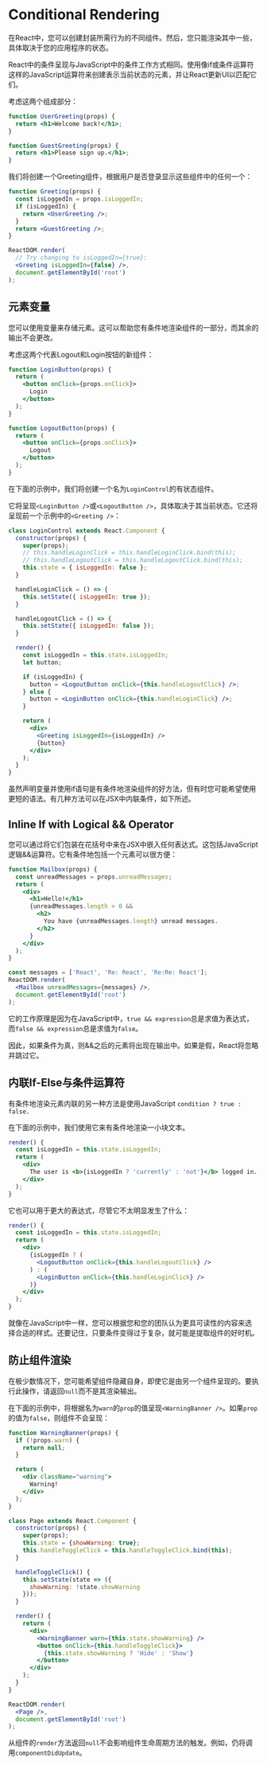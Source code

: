 # Conditional Rendering

在React中，您可以创建封装所需行为的不同组件。然后，您只能渲染其中一些，具体取决于您的应用程序的状态。

React中的条件呈现与JavaScript中的条件工作方式相同。使用像if或条件运算符这样的JavaScript运算符来创建表示当前状态的元素，并让React更新UI以匹配它们。

考虑这两个组成部分：

```jsx
function UserGreeting(props) {
  return <h1>Welcome back!</h1>;
}

function GuestGreeting(props) {
  return <h1>Please sign up.</h1>;
}
```

我们将创建一个Greeting组件，根据用户是否登录显示这些组件中的任何一个：

```jsx
function Greeting(props) {
  const isLoggedIn = props.isLoggedIn;
  if (isLoggedIn) {
    return <UserGreeting />;
  }
  return <GuestGreeting />;
}

ReactDOM.render(
  // Try changing to isLoggedIn={true}:
  <Greeting isLoggedIn={false} />,
  document.getElementById('root')
);
```

## 元素变量

您可以使用变量来存储元素。这可以帮助您有条件地渲染组件的一部分，而其余的输出不会更改。

考虑这两个代表Logout和Login按钮的新组件：

```jsx
function LoginButton(props) {
  return (
    <button onClick={props.onClick}>
      Login
    </button>
  );
}

function LogoutButton(props) {
  return (
    <button onClick={props.onClick}>
      Logout
    </button>
  );
}
```

在下面的示例中，我们将创建一个名为`LoginControl`的有状态组件。

它将呈现`<LoginButton />`或`<LogoutButton />`，具体取决于其当前状态。它还将呈现前一个示例中的`<Greeting />`：

```jsx
class LoginControl extends React.Component {
  constructor(props) {
    super(props);
    // this.handleLoginClick = this.handleLoginClick.bind(this);
    // this.handleLogoutClick = this.handleLogoutClick.bind(this);
    this.state = { isLoggedIn: false };
  }

  handleLoginClick = () => {
    this.setState({ isLoggedIn: true });
  }

  handleLogoutClick = () => {
    this.setState({ isLoggedIn: false });
  }

  render() {
    const isLoggedIn = this.state.isLoggedIn;
    let button;

    if (isLoggedIn) {
      button = <LogoutButton onClick={this.handleLogoutClick} />;
    } else {
      button = <LoginButton onClick={this.handleLoginClick} />;
    }

    return (
      <div>
        <Greeting isLoggedIn={isLoggedIn} />
        {button}
      </div>
    );
  }
}
```

虽然声明变量并使用if语句是有条件地渲染组件的好方法，但有时您可能希望使用更短的语法。有几种方法可以在JSX中内联条件，如下所述。

## Inline If with Logical && Operator

您可以通过将它们包装在花括号中来在JSX中嵌入任何表达式。这包括JavaScript逻辑&&运算符。它有条件地包括一个元素可以很方便：

```jsx
function Mailbox(props) {
  const unreadMessages = props.unreadMessages;
  return (
    <div>
      <h1>Hello!</h1>
      {unreadMessages.length > 0 &&
        <h2>
          You have {unreadMessages.length} unread messages.
        </h2>
      }
    </div>
  );
}

const messages = ['React', 'Re: React', 'Re:Re: React'];
ReactDOM.render(
  <Mailbox unreadMessages={messages} />,
  document.getElementById('root')
);
```

它的工作原理是因为在JavaScript中，`true && expression`总是求值为表达式，而`false && expression`总是求值为`false`。

因此，如果条件为真，则&&之后的元素将出现在输出中。如果是假，React将忽略并跳过它。

## 内联If-Else与条件运算符

有条件地渲染元素内联的另一种方法是使用JavaScript `condition ? true : false.`

在下面的示例中，我们使用它来有条件地渲染一小块文本。

```jsx
render() {
  const isLoggedIn = this.state.isLoggedIn;
  return (
    <div>
      The user is <b>{isLoggedIn ? 'currently' : 'not'}</b> logged in.
    </div>
  );
}
```

它也可以用于更大的表达式，尽管它不太明显发生了什么：

```jsx
render() {
  const isLoggedIn = this.state.isLoggedIn;
  return (
    <div>
      {isLoggedIn ? (
        <LogoutButton onClick={this.handleLogoutClick} />
      ) : (
        <LoginButton onClick={this.handleLoginClick} />
      )}
    </div>
  );
}
```

就像在JavaScript中一样，您可以根据您和您的团队认为更具可读性的内容来选择合适的样式。还要记住，只要条件变得过于复杂，就可能是提取组件的好时机。

## 防止组件渲染

在极少数情况下，您可能希望组件隐藏自身，即使它是由另一个组件呈现的。要执行此操作，请返回`null`而不是其渲染输出。

在下面的示例中，将根据名为`warn`的`prop`的值呈现`<WarningBanner />`。如果`prop`的值为`false`，则组件不会呈现：

```jsx
function WarningBanner(props) {
  if (!props.warn) {
    return null;
  }

  return (
    <div className="warning">
      Warning!
    </div>
  );
}

class Page extends React.Component {
  constructor(props) {
    super(props);
    this.state = {showWarning: true};
    this.handleToggleClick = this.handleToggleClick.bind(this);
  }

  handleToggleClick() {
    this.setState(state => ({
      showWarning: !state.showWarning
    }));
  }

  render() {
    return (
      <div>
        <WarningBanner warn={this.state.showWarning} />
        <button onClick={this.handleToggleClick}>
          {this.state.showWarning ? 'Hide' : 'Show'}
        </button>
      </div>
    );
  }
}

ReactDOM.render(
  <Page />,
  document.getElementById('root')
);
```

从组件的`render`方法返回`null`不会影响组件生命周期方法的触发。例如，仍将调用`componentDidUpdate`。
